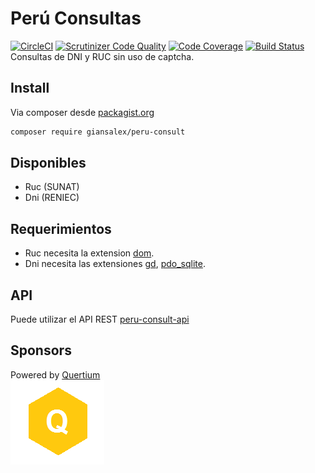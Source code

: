 # Perú Consultas

[![CircleCI](https://circleci.com/gh/giansalex/peru-consult.svg?style=svg)](https://circleci.com/gh/giansalex/peru-consult)
[![Scrutinizer Code Quality](https://scrutinizer-ci.com/g/giansalex/peru-consult/badges/quality-score.png?b=master)](https://scrutinizer-ci.com/g/giansalex/peru-consult/?branch=master)
[![Code Coverage](https://scrutinizer-ci.com/g/giansalex/peru-consult/badges/coverage.png?b=master)](https://scrutinizer-ci.com/g/giansalex/peru-consult/?branch=master)
[![Build Status](https://scrutinizer-ci.com/g/giansalex/peru-consult/badges/build.png?b=master)](https://scrutinizer-ci.com/g/giansalex/peru-consult/build-status/master)   
Consultas de DNI y RUC sin uso de captcha.

Install
--------
Via composer desde [packagist.org](https://packagist.org/packages/giansalex/peru-consult)
```bash
composer require giansalex/peru-consult
```

Disponibles
------------
- Ruc (SUNAT)
- Dni (RENIEC)

Requerimientos
---------------
- Ruc necesita la extension [dom](http://php.net/manual/es/book.dom.php).
- Dni necesita las extensiones [gd](http://php.net/manual/es/image.installation.php), [pdo_sqlite](http://php.net/manual/es/pdo.installation.php).

API
----
Puede utilizar el API REST [peru-consult-api](https://github.com/giansalex/peru-consult-api)  

Sponsors
---------

Powered by [Quertium](http://quertium.ga/)  
![Quertium](img/quertium.png)
